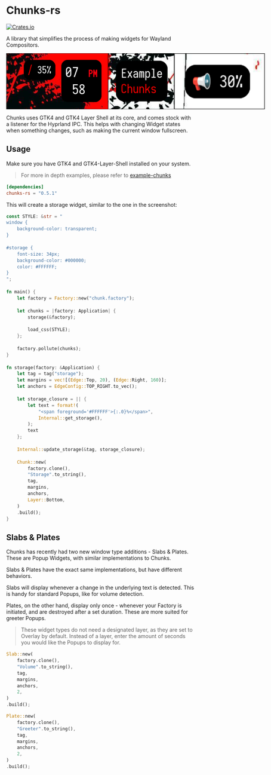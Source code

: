 # Chunks-rs
[![Crates.io](https://img.shields.io/crates/d/chunks-rs?style=flat-square&color=red)](https://crates.io/crates/chunks-rs)

A library that simplifies the process of making widgets for Wayland Compositors.

<div style="display: flex; align-items: center;">
    <img src="screenshots/scrot1.jpg" style="height: 150px;">
    <img src="screenshots/scrot3.jpg" style="height: 150px;">
    <img src="screenshots/scrot4.jpg" style="height: 150px;">
</div>

Chunks uses GTK4 and GTK4 Layer Shell at its core, and comes stock with a listener for the Hyprland IPC. This helps with changing Widget states when something changes, such as making the current window fullscreen.

## Usage

Make sure you have GTK4 and GTK4-Layer-Shell installed on your system.

> For more in depth examples, please refer to [example-chunks](https://github.com/drkrssll/example-chunks)

```toml
[dependencies]
chunks-rs = "0.5.1"
```

This will create a storage widget, similar to the one in the screenshot:
```rs
const STYLE: &str = "
window {
    background-color: transparent;
}

#storage {
    font-size: 34px;
    background-color: #000000;
    color: #FFFFFF;
}
";

fn main() {
    let factory = Factory::new("chunk.factory");

    let chunks = |factory: Application| {
        storage(&factory);

        load_css(STYLE);
    };

    factory.pollute(chunks);
}

fn storage(factory: &Application) {
    let tag = tag("storage");
    let margins = vec![(Edge::Top, 20), (Edge::Right, 160)];
    let anchors = EdgeConfig::TOP_RIGHT.to_vec();

    let storage_closure = || {
        let text = format!(
            "<span foreground='#FFFFFF'>{:.0}%</span>",
            Internal::get_storage(),
        );
        text
    };

    Internal::update_storage(&tag, storage_closure);

    Chunk::new(
        factory.clone(),
        "Storage".to_string(),
        tag,
        margins,
        anchors,
        Layer::Bottom,
    )
    .build();
}
```

## Slabs & Plates

Chunks has recently had two new window type additions - Slabs & Plates. These are Popup Widgets, with similar implementations to Chunks.

Slabs & Plates have the exact same implementations, but have different behaviors.

Slabs will display whenever a change in the underlying text is detected. This is handy for standard Popups, like for volume detection.

Plates, on the other hand, display only once - whenever your Factory is initiated, and are destroyed after a set duration. These are more suited for greeter Popups.

> These widget types do not need a designated layer, as they are set to Overlay by default.
> Instead of a layer, enter the amount of seconds you would like the Popups to display for.
```rs
Slab::new(
    factory.clone(),
    "Volume".to_string(),
    tag,
    margins,
    anchors,
    2,
)
.build();
```

```rs
Plate::new(
    factory.clone(),
    "Greeter".to_string(),
    tag,
    margins,
    anchors,
    2,
)
.build();
```
